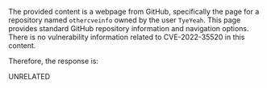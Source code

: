 The provided content is a webpage from GitHub, specifically the page for a repository named `othercveinfo` owned by the user `TyeYeah`. This page provides standard GitHub repository information and navigation options. There is no vulnerability information related to CVE-2022-35520 in this content.

Therefore, the response is:

UNRELATED
